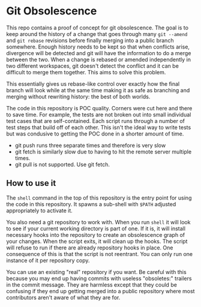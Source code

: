 # Git Obsolescence

This repo contains a proof of concept for git obsolescence. The goal is to keep
around the history of a change that goes through many `git --amend` and `git
rebase` revisions before finally merging into a public branch somewhere. Enough
history needs to be kept so that when conflicts arise, divergence will be
detected and git will have the information to do a merge between the two. When a
change is rebased or amended independently in two different workspaces, git
doesn't detect the conflict and it can be difficult to merge them together. This
aims to solve this problem.

This essentially gives us rebase-like control over exactly how the final
branch will look while at the same time making it as safe as branching and
merging without rewriting history: the best of both worlds.

The code in this repository is POC quality. Corners were cut here and there to
save time. For example, the tests are not broken out into small individual test
cases that are self-contained. Each script runs through a number of test steps
that build off of each other. This isn't the ideal way to write tests but was
condusive to getting the POC done in a shorter amount of time.

- git push runs three separate times and therefore is very slow
- git fetch is similarly slow due to having to hit the remote server multiple
  times.
- git pull is not supported. Use git fetch.

## How to use it

The `shell` command in the top of this repository is the entry point for using
the code in this repository. It spawns a sub-shell with `$PATH` adjusted
appropriately to activate it.

You also need a git repository to work with. When you run `shell` it will look
to see if your current working directory is part of one. If it is, it will
install necessary hooks into the repository to create an obsolescence graph of
your changes. When the script exits, it will clean up the hooks. The script will
refuse to run if there are already repository hooks in place. One consequence of
this is that the script is not reentrant. You can only run one instance of it
per repository copy.

You can use an existing "real" repository if you want. Be careful with this
because you may end up having commits with useless "obsoletes:" trailers in the
commit message. They are harmless except that they could be confusing if they
end up getting merged into a public repository where most contributors aren't
aware of what they are for.
